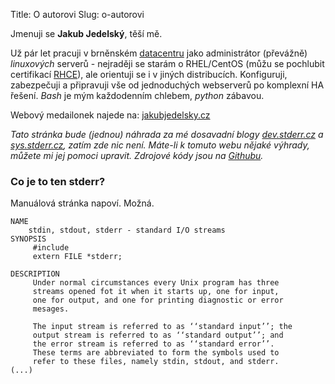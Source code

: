 Title: O autorovi
Slug: o-autorovi

Jmenuji se **Jakub Jedelský**, těší mě.

Už pár let pracuji v brněnském [datacentru](http://www.master.cz) jako administrátor (převážně) *linuxových* serverů - nejraději se starám o RHEL/CentOS (můžu se pochlubit certifikací [RHCE](https://www.redhat.com/wapps/training/certification/verify.html?certNumber=111-122-990&isSearch=False&verify=Verify)), ale orientuji se i v jiných distribucích. Konfiguruji, zabezpečuji a připravuji vše od jednoduchých webserverů po komplexní HA řešení. *Bash* je mým každodenním chlebem, *python* zábavou.

Webový medailonek najede na: [jakubjedelsky.cz](http://www.jakubjedelsky.cz)

*Tato stránka bude (jednou) náhrada za mé dosavadní blogy [dev.stderr.cz](http://dev.stderr.cz) a [sys.stderr.cz](http://sys.stderr.cz), zatím zde nic není. Máte-li k tomuto webu nějaké výhrady, můžete mi jej pomoci upravit. Zdrojové kódy jsou na [Githubu](https://github.com/jakubjedelsky/stderr.cz).*

### Co je to ten stderr?
Manuálová stránka napoví. Možná.
```text
NAME
    stdin, stdout, stderr - standard I/O streams
SYNOPSIS
     #include
     extern FILE *stderr;
 
DESCRIPTION
     Under normal circumstances every Unix program has three
     streams opened fot it when it starts up, one for input,
     one for output, and one for printing diagnostic or error
     mesages.
 
     The input stream is referred to as ‘‘standard input’’; the
     output stream is referred to as ‘‘standard output’’; and
     the error stream is referred to as ‘‘standard error’’.
     These terms are abbreviated to form the symbols used to
     refer to these files, namely stdin, stdout, and stderr.
(...)
```
